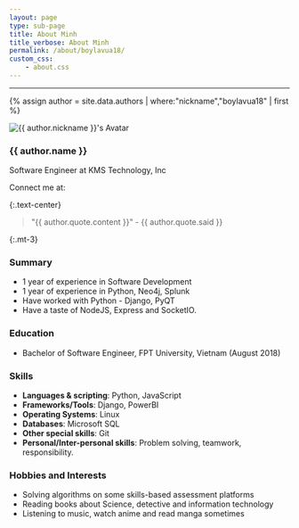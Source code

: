 ```yaml
---
layout: page
type: sub-page
title: About Minh
title_verbose: About Minh
permalink: /about/boylavua18/
custom_css:
    - about.css
---
```

---

{% assign author = site.data.authors | where:"nickname","boylavua18" | first %}

<div class="d-flex justify-content-center flex-column align-items-center my-3">
    <div class="col-6 col-md-3">
        <img src="{{ author.avatar }}" class="avatar" alt="{{ author.nickname }}'s Avatar">
    </div>
    <h3 class="mt-1">{{ author.name }}</h3>
    <p class="text-center">Software Engineer at KMS Technology, Inc</p>
    <div class="connect mx-3 d-flex flex-row align-items-center">
        <span class="mr-2">Connect me at:</span>
        <a href="mailto:minhpq.contact@gmail.com" target="_blank"><i class="icon fab fa-google mr-1"></i></a>
        &nbsp;&nbsp;
        <a href="https://www.facebook.com/minh.phan.90663" target="_blank"><i class="icon fab fa-facebook mr-1"></i></a>
        &nbsp;&nbsp;
        <a href="https://github.com/boylavua18" target="_blank"><i class="icon fab fa-github"></i></a>
    </div>
</div>

{:.text-center}
> "{{ author.quote.content }}" - {{ author.quote.said }}

{:.mt-3}
### Summary

* 1 year of experience in Software Development
* 1 year of experience in Python, Neo4j, Splunk
* Have worked with Python - Django, PyQT
* Have a taste of NodeJS, Express and SocketIO.

### Education

* Bachelor of Software Engineer, FPT University, Vietnam (August 2018)

### Skills

* **Languages & scripting**: Python, JavaScript
* **Frameworks/Tools**: Django, PowerBI
* **Operating Systems**: Linux
* **Databases**: Microsoft SQL
* **Other special skills**: Git
* **Personal/Inter-personal skills**: Problem solving, teamwork, responsibility.

### Hobbies and Interests

* Solving algorithms on some skills-based assessment platforms
* Reading books about Science, detective and information technology
* Listening to music, watch anime and read manga sometimes

